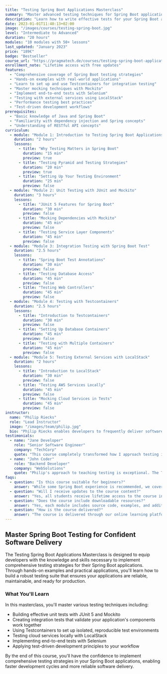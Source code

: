 ```yaml
---
title: "Testing Spring Boot Applications Masterclass"
summary: "Master advanced testing techniques for Spring Boot applications"
description: "Learn how to write effective tests for your Spring Boot applications using JUnit, Mockito, Testcontainers, LocalStack, and Selenium."
date: 2023-01-01T11:40:13+02:00
image: "/images/courses/testing-spring-boot.jpg"
level: "Intermediate to Advanced"
duration: "20 hours"
modules: "10 modules with 50+ lessons"
last_updated: "January 2023"
price: "189€"
badge: "Bestseller"
course_url: "https://pragmatech.de/courses/testing-spring-boot-applications-masterclass"
enrollment_note: "Lifetime access with free updates"
features:
  - "Comprehensive coverage of Spring Boot testing strategies"
  - "Hands-on examples with real-world applications"
  - "Learn to set up and use Testcontainers for integration testing"
  - "Master mocking techniques with Mockito"
  - "Implement end-to-end tests with Selenium"
  - "Testing with external services using LocalStack"
  - "Performance testing best practices"
  - "Test-driven development workflows"
prerequisites:
  - "Basic knowledge of Java and Spring Boot"
  - "Familiarity with dependency injection and Spring concepts"
  - "Understanding of RESTful API concepts"
curriculum:
  - module: "Module 1: Introduction to Testing Spring Boot Applications"
    duration: "2 hours"
    lessons:
      - title: "Why Testing Matters in Spring Boot"
        duration: "15 min"
        preview: true
      - title: "Testing Pyramid and Testing Strategies"
        duration: "20 min"
        preview: true
      - title: "Setting Up Your Testing Environment"
        duration: "25 min"
        preview: false
  - module: "Module 2: Unit Testing with JUnit and Mockito"
    duration: "3 hours"
    lessons:
      - title: "JUnit 5 Features for Spring Boot"
        duration: "30 min"
        preview: false
      - title: "Mocking Dependencies with Mockito"
        duration: "45 min"
        preview: false
      - title: "Testing Service Layer Components"
        duration: "45 min"
        preview: false
  - module: "Module 3: Integration Testing with Spring Boot Test"
    duration: "2.5 hours"
    lessons:
      - title: "Spring Boot Test Annotations"
        duration: "30 min"
        preview: false
      - title: "Testing Database Access"
        duration: "45 min"
        preview: false
      - title: "Testing Web Controllers"
        duration: "45 min"
        preview: false
  - module: "Module 4: Testing with Testcontainers"
    duration: "2.5 hours"
    lessons:
      - title: "Introduction to Testcontainers"
        duration: "30 min"
        preview: false
      - title: "Setting Up Database Containers"
        duration: "45 min"
        preview: false
      - title: "Testing with Multiple Containers"
        duration: "45 min"
        preview: false
  - module: "Module 5: Testing External Services with LocalStack"
    duration: "2 hours"
    lessons:
      - title: "Introduction to LocalStack"
        duration: "30 min"
        preview: false
      - title: "Testing AWS Services Locally"
        duration: "45 min"
        preview: false
      - title: "Mocking Cloud Services in Tests"
        duration: "45 min"
        preview: false
instructor:
  name: "Philip Riecks"
  role: "Lead Instructor"
  image: "/images/team/philip.jpg"
  bio: "Philip Riecks enables developers to frequently deliver software with more confidence. With years of experience in Spring Boot and testing, Philip has helped hundreds of developers improve their testing skills."
testimonials:
  - name: "Jane Developer"
    role: "Senior Software Engineer"
    company: "TechCorp"
    quote: "This course completely transformed how I approach testing in my Spring Boot applications. The practical examples made complex testing concepts accessible and implementable."
  - name: "John Coder"
    role: "Backend Developer"
    company: "WebSolutions"
    quote: "Philip's approach to teaching testing is exceptional. The Testcontainers section alone was worth the price of the entire course."
faqs:
  - question: "Is this course suitable for beginners?"
    answer: "While some Spring Boot experience is recommended, we cover the fundamentals in a way that ambitious beginners can follow along. The course is most beneficial for developers with some prior experience with Spring Boot."
  - question: "Will I receive updates to the course content?"
    answer: "Yes, all students receive lifetime access to the course including all future updates and new modules as they are added."
  - question: "Does the course include downloadable resources?"
    answer: "Yes, each module includes source code, examples, and additional resources to support your learning journey."
  - question: "How is the course delivered?"
    answer: "The course is delivered through our online learning platform with video lessons, code examples, quizzes, and hands-on projects."
---
```


## Master Spring Boot Testing for Confident Software Delivery

The Testing Spring Boot Applications Masterclass is designed to equip developers with the knowledge and skills necessary to implement comprehensive testing strategies for their Spring Boot applications. Through hands-on examples and practical applications, you'll learn how to build a robust testing suite that ensures your applications are reliable, maintainable, and ready for production.

### What You'll Learn

In this masterclass, you'll master various testing techniques including:

- Building effective unit tests with JUnit 5 and Mockito
- Creating integration tests that validate your application's components work together
- Using Testcontainers to set up isolated, reproducible test environments
- Testing cloud services locally with LocalStack
- Implementing end-to-end tests with Selenium
- Applying test-driven development principles to your workflow

By the end of this course, you'll have the confidence to implement comprehensive testing strategies in your Spring Boot applications, enabling faster development cycles and more reliable software delivery.
